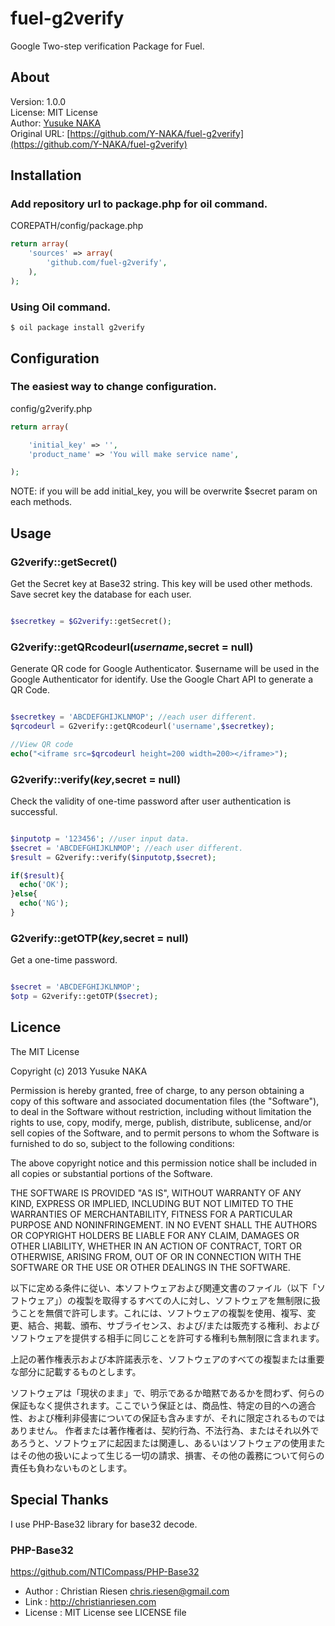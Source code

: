 fuel-g2verify
=============

Google Two-step verification Package for Fuel.

## About

Version: 1.0.0  
License: MIT License  
Author: [Yusuke NAKA](http://www.think-sv.net/blog/)  
Original URL: [https://github.com/Y-NAKA/fuel-g2verify](https://github.com/Y-NAKA/fuel-g2verify)  

## Installation

### Add repository url to package.php for oil command.

COREPATH/config/package.php
```php
return array(
    'sources' => array(
        'github.com/fuel-g2verify',
    ),
);
```

### Using Oil command.

	$ oil package install g2verify

## Configuration

### The easiest way to change configuration.

config/g2verify.php
```php
return array(

    'initial_key' => '',
    'product_name' => 'You will make service name',

);
```
NOTE: if you will be add initial_key, you will be overwrite $secret param on each methods.

## Usage

### G2verify::getSecret()

Get the Secret key at Base32 string.
This key will be used other methods.
Save secret key the database for each user.

```php

$secretkey = $G2verify::getSecret();

```

### G2verify::getQRcodeurl($username,$secret = null)

Generate QR code for Google Authenticator.
$username will be used in the Google Authenticator for identify.
Use the Google Chart API to generate a QR Code.

```php

$secretkey = 'ABCDEFGHIJKLNMOP'; //each user different.
$qrcodeurl = G2verify::getQRcodeurl('username',$secretkey);

//View QR code
echo("<iframe src=$qrcodeurl height=200 width=200></iframe>");

```

### G2verify::verify($key,$secret = null)

Check the validity of one-time password after user authentication is successful.

```php

$inputotp = '123456'; //user input data.
$secret = 'ABCDEFGHIJKLNMOP'; //each user different.
$result = G2verify::verify($inputotp,$secret);

if($result){
  echo('OK');
}else{
  echo('NG');
}

```

### G2verify::getOTP($key,$secret = null)

Get a one-time password.

```php

$secret = 'ABCDEFGHIJKLNMOP';
$otp = G2verify::getOTP($secret);

```

## Licence

The MIT License

Copyright (c) 2013 Yusuke NAKA

Permission is hereby granted, free of charge, to any person obtaining a copy of this software and associated documentation files (the "Software"), to deal in the Software without restriction, including without limitation the rights to use, copy, modify, merge, publish, distribute, sublicense, and/or sell copies of the Software, and to permit persons to whom the Software is furnished to do so, subject to the following conditions:

The above copyright notice and this permission notice shall be included in all copies or substantial portions of the Software.

THE SOFTWARE IS PROVIDED "AS IS", WITHOUT WARRANTY OF ANY KIND, EXPRESS OR IMPLIED, INCLUDING BUT NOT LIMITED TO THE WARRANTIES OF MERCHANTABILITY, FITNESS FOR A PARTICULAR PURPOSE AND NONINFRINGEMENT. IN NO EVENT SHALL THE AUTHORS OR COPYRIGHT HOLDERS BE LIABLE FOR ANY CLAIM, DAMAGES OR OTHER LIABILITY, WHETHER IN AN ACTION OF CONTRACT, TORT OR OTHERWISE, ARISING FROM, OUT OF OR IN CONNECTION WITH THE SOFTWARE OR THE USE OR OTHER DEALINGS IN THE SOFTWARE.

以下に定める条件に従い、本ソフトウェアおよび関連文書のファイル（以下「ソフトウェア」）の複製を取得するすべての人に対し、ソフトウェアを無制限に扱うことを無償で許可します。これには、ソフトウェアの複製を使用、複写、変更、結合、掲載、頒布、サブライセンス、および/または販売する権利、およびソフトウェアを提供する相手に同じことを許可する権利も無制限に含まれます。

上記の著作権表示および本許諾表示を、ソフトウェアのすべての複製または重要な部分に記載するものとします。

ソフトウェアは「現状のまま」で、明示であるか暗黙であるかを問わず、何らの保証もなく提供されます。ここでいう保証とは、商品性、特定の目的への適合性、および権利非侵害についての保証も含みますが、それに限定されるものではありません。 作者または著作権者は、契約行為、不法行為、またはそれ以外であろうと、ソフトウェアに起因または関連し、あるいはソフトウェアの使用またはその他の扱いによって生じる一切の請求、損害、その他の義務について何らの責任も負わないものとします。


## Special Thanks

I use PHP-Base32 library for base32 decode.

### PHP-Base32
https://github.com/NTICompass/PHP-Base32
* Author : Christian Riesen <chris.riesen@gmail.com>
* Link : http://christianriesen.com
* License : MIT License see LICENSE file

